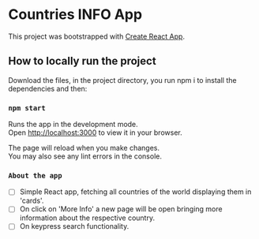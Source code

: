 # Countries INFO App

This project was bootstrapped with [Create React App](https://github.com/facebook/create-react-app).

## How to locally run the project

Download the files, in the project directory, you run npm i to install the dependencies and then:

### `npm start`

Runs the app in the development mode.\
Open [http://localhost:3000](http://localhost:3000) to view it in your browser.

The page will reload when you make changes.\
You may also see any lint errors in the console.

### `About the app`

- [ ] Simple React app, fetching all countries of the world displaying them in 'cards'.
- [ ] On click on 'More Info' a new page will be open bringing more information about the respective country.
- [ ] On keypress search functionality.